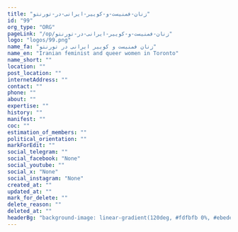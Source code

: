 ```yaml
---
title: "زنان-فمنیست-و-کوییر-ایرانی-در-تورنتو"
id: "99"
org_type: "ORG"
pageLink: "/op/زنان-فمنیست-و-کوییر-ایرانی-در-تورنتو"
logo: "logos/99.png"
name_fa: "زنان فمنیست و کوییر ایرانی در تورنتو"
name_en: "Iranian feminist and queer women in Toronto"
name_short: ""
location: ""
post_location: ""
internetAddress: ""
contact: ""
phone: ""
about: ""
expertise: ""
history: ""
manifest: ""
coc: ""
estimation_of_members: ""
political_orientation: ""
markForEdit: ""
social_telegram: ""
social_facebook: "None"
social_youtube: ""
social_x: "None"
social_instagram: "None"
created_at: ""
updated_at: ""
mark_for_delete: ""
delete_reason: ""
deleted_at: ""
headerBg: "background-image: linear-gradient(120deg, #fdfbfb 0%, #ebedee 100%);"
---
```

